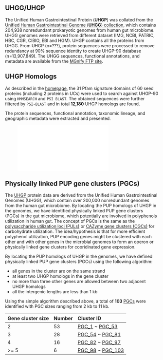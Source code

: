 ## UHGG/UHGP

The Unified Human Gastrointestinal Protein (**UHGP**) was collated from the [Unified Human Gastrointestinal Genome (**UHGG**) collection](https://www.nature.com/articles/s41587-020-0603-3), which contains 204,938 nonredundant prokaryotic genomes from human gut microbiome. UHGG genomes were retrieved from different dataset (IMG, NCBI, PATRIC, HBC, CGR, CIBIO, EBI and HGM). UHGP contains all the proteins from UHGG. From UHGP (n=???), protein sequences were processed to remove redundancy at 90% sequence identity to create UHGP-90 database (n=13,907,849). The UHGG sequences, functional annotations, and metadata are available from the [MGnify FTP site](http://ftp.ebi.ac.uk/pub/databases/metagenomics/mgnify_genomes/).

## UHGP Homologs

As described in the [homepage](http://bcb.unl.edu/dbpup/), the 31 Pfam signature domains of 60 seed proteins (including 2 proteins in UCs) were used to search against UHGP-90 using `HMMSEARCH` and `PSI_BLAST`. The obtained sequences were further filtered by `PSI-BLAST` and in total **12,180** UHGP homologs are found. 

The protein sequences, functional annotation, taxonomic lineage, and geographic metadata were extracted and presented.

<figure class="fit">
    <embed type="image/svg+xml" src="./static/images/text_content/figures/UHGP_count.svg" />
</figure>

## Physically linked PUP gene clusters (PGCs)

The [UHGP](https://www.nature.com/articles/s41587-020-0603-3) protein data are derived from the Unified Human Gastrointestinal Genomes (UHGG), which contain over 200,000 nonredundant genomes from the human gut microbiome. By locating the PUP homologs of UHGP in the genomes, we have identified physically linked PUP gene clusters (PGCs) in the gut microbiome, which potentially are involved in polyphenols utilization in human gut. The concept of PGCs is the same as the [polysaccharide utilization loci (PULs)](https://pubmed.ncbi.nlm.nih.gov/28138099/) or [CAZyme gene clusters (CGCs)](https://academic.oup.com/nar/article/46/W1/W95/4996582) for carbohydrate utilization. The idea/hypothesis is that for more efficient polyphenol utilization, PUP encoding genes might be clustered with each other and with other genes in the microbial genomes to form an operon or physically linked gene clusters for cooridinated gene expression. 

By locating the PUP homologs of UHGP in the genomes, we have defined physically linked PUP gene clusters (PGCs) using the following algorithm:

- all genes in the cluster are on the same strand
- at least two UHGP homologs in the gene cluster
- no more than three other genes are allowed between two adjacent UHGP homologs
- all the intergenic lengths are less than 1 kb

Using the simple algorithm described above, a total of **103** [PGCs](./uhgp/Cluster) were identified with PGC sizes ranging from 2 kb to 11 kb.


| Gene cluster size | Number | Cluster ID                                                   |
| :---------------- | :----- | :----------------------------------------------------------- |
| 2                 | 53     | [PGC_1](http://bcb.unl.edu/dbpup/cluster/PGC_1) ~ [PGC_53](http://bcb.unl.edu/dbpup/cluster/PGC_53) |
| 3                 | 28     | [PGC_54](http://bcb.unl.edu/dbpup/cluster/PGC_54) ~ [PGC_81](http://bcb.unl.edu/dbpup/cluster/PGC_81) |
| 4                 | 16     | [PGC_82](http://bcb.unl.edu/dbpup/cluster/PGC_82) ~ [PGC_97](http://bcb.unl.edu/dbpup/cluster/PGC_97) |
| >= 5              | 6      | [PGC_98](http://bcb.unl.edu/dbpup/cluster/PGC_98) ~ [PGC_103](http://bcb.unl.edu/dbpup/cluster/PGC_103) |







